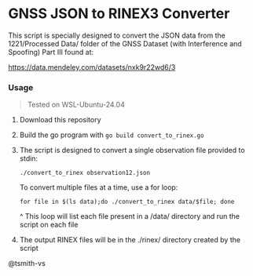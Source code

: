 # GNSS JSON to RINEX3 Converter

This script is specially designed to convert the JSON data from the 1221/Processed Data/ folder of the GNSS Dataset (with Interference and Spoofing) Part III found at:

https://data.mendeley.com/datasets/nxk9r22wd6/3

### Usage
> Tested on WSL-Ubuntu-24.04
1. Download this repository
2. Build the go program with `go build convert_to_rinex.go`
3. The script is designed to convert a single observation file provided to stdin:
    
    `./convert_to_rinex observation12.json`
    
    To convert multiple files at a time, use a for loop:
    
    `for file in $(ls data);do ./convert_to_rinex data/$file; done`
    
    ^ This loop will list each file present in a /data/ directory and run the script on each file
4. The output RINEX files will be in the ./rinex/ directory created by the script

@tsmith-vs
